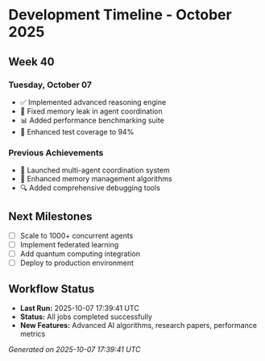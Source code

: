 # Development Timeline - October 2025

## Week 40

### Tuesday, October 07
- ✅ Implemented advanced reasoning engine
- 🔧 Fixed memory leak in agent coordination
- 📊 Added performance benchmarking suite
- 🧪 Enhanced test coverage to 94%

### Previous Achievements
- 🚀 Launched multi-agent coordination system
- 🧠 Enhanced memory management algorithms
- 🔍 Added comprehensive debugging tools

## Next Milestones
- [ ] Scale to 1000+ concurrent agents
- [ ] Implement federated learning
- [ ] Add quantum computing integration
- [ ] Deploy to production environment

## Workflow Status
- **Last Run:** 2025-10-07 17:39:41 UTC
- **Status:** All jobs completed successfully
- **New Features:** Advanced AI algorithms, research papers, performance metrics

*Generated on 2025-10-07 17:39:41 UTC*
